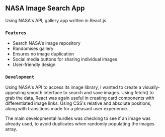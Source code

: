 ## NASA Image Search App

Using NASA's API, gallery app written in React.js

### `Features`

- Search NASA's image repository
- Randomises gallery
- Ensures no image duplication
- Social media buttons for sharing individual images
- User-friendly design
  <br />

### `Development`

Using NASA's API to access its image library, I wanted to create a visually-appealing smooth interface to search and save images. Using fetch() to grab the data, React was again useful in creating card components with differentiated image links. Using CSS's relative and absolute positions, along with transitions made for a pleasant user experience.

The main developmental hurdles was checking to see if an image was already used, to avoid duplicates when randomly populating the images array.
